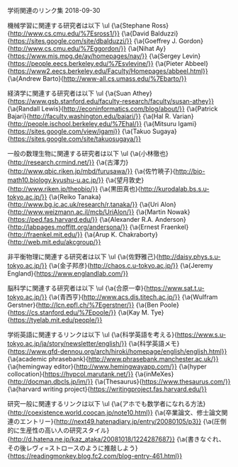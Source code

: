 学術関連のリンク集
2018-09-30


機械学習に関連する研究者は以下
\ul
{\a{Stephane Ross}{http://www.cs.cmu.edu/%7Esross1/}}
{\a{David Balduzzi}{https://sites.google.com/site/dbalduzzi/}}
{\a{Goeffrey J. Gordon}{http://www.cs.cmu.edu/%7Eggordon/}}
{\a{Nihat Ay}{https://www.mis.mpg.de/ay/homepages/nay/}}
{\a{Sergey Levin}{https://people.eecs.berkeley.edu/%7Esvlevine/}}
{\a{Pieter Abbeel}{https://www2.eecs.berkeley.edu/Faculty/Homepages/abbeel.html}}
{\a{Andrew Barto}{http://www-all.cs.umass.edu/%7Ebarto/}}


経済学に関連する研究者は以下
\ul
{\a{Suan Athey}{https://www.gsb.stanford.edu/faculty-research/faculty/susan-athey}}
{\a{Randall Lewis}{http://econinformatics.com/blog/about/}}
{\a{Patrick Bajari}{http://faculty.washington.edu/bajari/}}
{\a{Hal R. Varian}{http://people.ischool.berkeley.edu/%7Ehal/}}
{\a{Mitsuru Igami}{https://sites.google.com/view/igami}}
{\a{Takuo Sugaya}{https://sites.google.com/site/takuosugaya/}}


一般の数理生物に関連する研究者は以下
\ul
{\a{小林徹也}{http://research.crmind.net/}}
{\a{古澤力}{http://www.qbic.riken.jp/mbd/furusawa/}}
{\a{佐竹暁子}{http://bio-math10.biology.kyushu-u.ac.jp/}}
{\a{望月敦史}{http://www.riken.jp/theobio/}}
{\a{黒田真也}{http://kurodalab.bs.s.u-tokyo.ac.jp/}}
{\a{Reiko Tanaka}{http://www.bg.ic.ac.uk/research/r.tanaka/}}
{\a{Uri Alon}{http://www.weizmann.ac.il/mcb/UriAlon/}}
{\a{Martin Nowak}{https://ped.fas.harvard.edu/}}
{\a{Alexander R.A. Anderson}{http://labpages.moffitt.org/andersona/}}
{\a{Ernest Fraenkel}{http://fraenkel.mit.edu/}}
{\a{Arup K. Chakraborty}{http://web.mit.edu/akcgroup/}}


非平衡物理に関連する研究者は以下
\ul
{\a{佐野雅己}{http://daisy.phys.s.u-tokyo.ac.jp/}}
{\a{金子邦彦}{http://chaos.c.u-tokyo.ac.jp/}}
{\a{Jeremy England}{https://www.englandlab.com/}}


脳科学に関連する研究者は以下
\ul
{\a{合原一幸}{https://www.sat.t.u-tokyo.ac.jp/}}
{\a{青西亨}{http://www.acs.dis.titech.ac.jp/}}
{\a{Wulfram Gerstner}{http://lcn.epfl.ch/%7Egerstner/}}
{\a{Ben Poole}{https://cs.stanford.edu/%7Epoole/}}
{\a{Kay M. Tye}{https://tyelab.mit.edu/people/}}

学術英語に関連するリンクは以下
\ul
{\a{科学英語を考える}{https://www.s.u-tokyo.ac.jp/ja/story/newsletter/english/}}
{\a{科学英語メモ}{https://www.gfd-dennou.org/arch/hiroki/homepage/english/english.html}}
{\a{academic phrasebank}{http://www.phrasebank.manchester.ac.uk/}}
{\a{hemingway editor}{http://www.hemingwayapp.com/}}
{\a{hyper collocation}{https://hypcol.marutank.net/}}
{\a{inMeXes}{http://docman.dbcls.jp/im/}}
{\a{Thesaurus}{https://www.thesaurus.com/}}
{\a{harvard writing project}{https://writingproject.fas.harvard.edu/}}

研究一般に関連するリンクは以下
\ul
{\a{アホでも数学者になれる方法}{http://coexistence.world.coocan.jp/note10.html}}
{\a{卒業論文、修士論文関連のエントリー}{http://next49.hatenadiary.jp/entry/20080105/p3}}
{\a{圧倒的に生産性の高い人の研究スタイル}{http://d.hatena.ne.jp/kaz_ataka/20081018/1224287687}}
{\a{書きなぐれ、その後レヴィ=ストロースのように推敲しよう}{https://readingmonkey.blog.fc2.com/blog-entry-461.html}}
